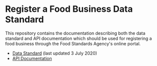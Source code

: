 # Register a Food Business Data Standard

This repository contains the documentation describing both the data standard and API documentation which should be used for registering a food business through the Food Standards Agency's online portal.

-   [Data Standard](https://github.com/fsadata/RegisterAFoodBusinessDataStandard/blob/master/Data%20Standard.md) (last updated 3 July 2020)
-   [API Documentation](https://github.com/fsadata/RegisterAFoodBusinessDataStandard/blob/master/Api%20Documentation.md)
